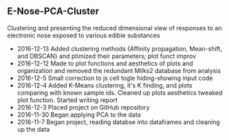 
## E-Nose-PCA-Cluster

<!-- ##### View report in nbviewer: http://nbviewer.jupyter.org/github/farazhb/E-Nose-PCA-Cluster/blob/a14717c8f404956296f1549cd02ac78fd4c609bd/e_nose.ipynb -->

Clustering and presenting the reduced dimensional view of responses to an electronic nose exposed to various edible substances

- 2016-12-13  Added clustering methods {Affinity propagation, Mean-shift, and DBSCAN} and ptimized their parameters; plot funct improv
- 2016-12-12  Made to plot functions and aesthetics of plots and organization and removed the redundant Milks2 database from analysis
- 2016-12-5   Small correction to js cell togle hiding-showing input code
- 2016-12-4   Added K-Means clustering, it's K finding, and plots comparing with known sample ids. Cleaned up plots aesthetics tweaked plot function. Started writing report
- 2016-12-3   Placed project on GitHub repository
- 2016-11-30  Began applying PCA to the data
- 2016-11-7   Began project, reading databse into dataframes and cleaning up the data
